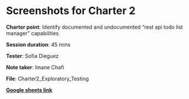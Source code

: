 # Screenshots for Charter 2
**Charter point**: Identify documented and undocumented “rest api todo list manager” capabilities

**Session duration**: 45 mins

**Tester**: Sofia Dieguez

**Note taker**: Imane Chafi

**File**: Charter2_Exploratory_Testing

**[Google sheets link](https://docs.google.com/spreadsheets/d/1bEFSdFGOAIfgZeohO-jJ-v7Q6NiQnz54ZMUbkzx_2Xg/edit?usp=sharing)**
